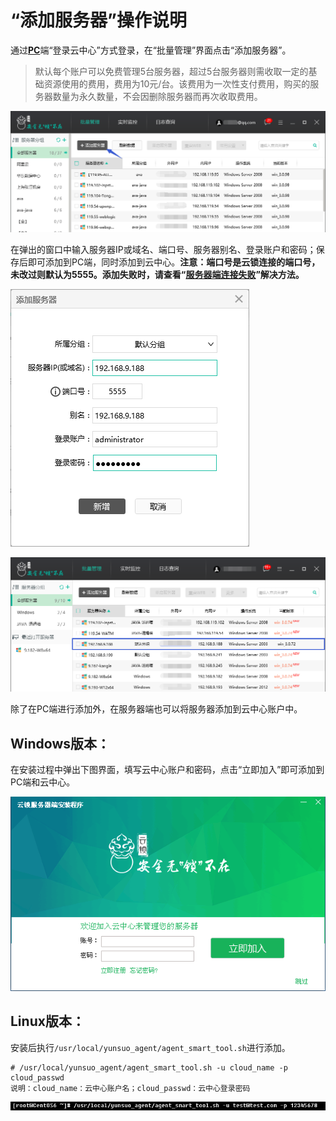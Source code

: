 # “添加服务器”操作说明

通过[**PC**](../guide/install/pc.md)端“登录云中心”方式登录，在“批量管理”界面点击“添加服务器”。

> 默认每个账户可以免费管理5台服务器，超过5台服务器则需收取一定的基础资源使用的费用，费用为10元/台。该费用为一次性支付费用，购买的服务器数量为永久数量，不会因删除服务器而再次收取费用。

![](../.gitbook/assets/f0101.png)

在弹出的窗口中输入服务器IP或域名、端口号、服务器别名、登录账户和密码；保存后即可添加到PC端，同时添加到云中心。**注意：端口号是云锁连接的端口号，未改过则默认为5555。添加失败时，请查看“**[**服务器端连接失败**](../chang-jian-wen-ti/q07.md)**”解决方法。**

![](../.gitbook/assets/f0102.png)

![](../.gitbook/assets/f0103.png)

除了在PC端进行添加外，在服务器端也可以将服务器添加到云中心账户中。

## Windows版本：

在安装过程中弹出下图界面，填写云中心账户和密码，点击“立即加入”即可添加到PC端和云中心。

![](../.gitbook/assets/f0104.png)

## Linux版本：

安装后执行`/usr/local/yunsuo_agent/agent_smart_tool.sh`进行添加。

```text
# /usr/local/yunsuo_agent/agent_smart_tool.sh -u cloud_name -p cloud_passwd
说明：cloud_name：云中心账户名；cloud_passwd：云中心登录密码
```

![](../.gitbook/assets/f0105.png)

